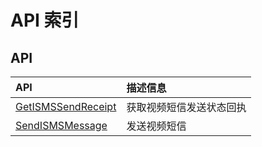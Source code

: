 # API 索引

## API

| API | 描述信息 |
|:---|:---|
|[GetISMSSendReceipt](api/isms-api/get_isms_send_receipt)|获取视频短信发送状态回执|
|[SendISMSMessage](api/isms-api/send_isms_message)|发送视频短信|
